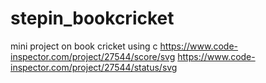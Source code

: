 # stepin_bookcricket
mini project on book cricket using c
https://www.code-inspector.com/project/27544/score/svg
https://www.code-inspector.com/project/27544/status/svg
